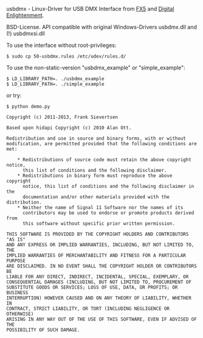 usbdmx - Linux-Driver for USB DMX Interface from [FX5](http://www.fx5.de/)
and [Digital Enlightenment](http://www.digital-englightenment.de).

BSD-License. API compatible with
original Windows-Drivers usbdmx.dll and (!) usbdmxsi.dll

To use the interface without root-privileges:
```
$ sudo cp 50-usbdmx.rules /etc/udev/rules.d/
```

To use the non-static-version "usbdmx_example" or "simple_example":
```
$ LD_LIBRARY_PATH=. ./usbdmx_example
$ LD_LIBRARY_PATH=. ./simple_example
```

or try:
```
$ python demo.py
```

```
Copyright (c) 2011-2013, Frank Sievertsen

Based upon hidapi Copyright (c) 2010 Alan Ott.

Redistribution and use in source and binary forms, with or without
modification, are permitted provided that the following conditions are met:

    * Redistributions of source code must retain the above copyright notice,
      this list of conditions and the following disclaimer.
    * Redistributions in binary form must reproduce the above copyright
      notice, this list of conditions and the following disclaimer in the
      documentation and/or other materials provided with the distribution.
    * Neither the name of Signal 11 Software nor the names of its
      contributors may be used to endorse or promote products derived from
      this software without specific prior written permission.

THIS SOFTWARE IS PROVIDED BY THE COPYRIGHT HOLDERS AND CONTRIBUTORS "AS IS"
AND ANY EXPRESS OR IMPLIED WARRANTIES, INCLUDING, BUT NOT LIMITED TO, THE
IMPLIED WARRANTIES OF MERCHANTABILITY AND FITNESS FOR A PARTICULAR PURPOSE
ARE DISCLAIMED. IN NO EVENT SHALL THE COPYRIGHT HOLDER OR CONTRIBUTORS BE
LIABLE FOR ANY DIRECT, INDIRECT, INCIDENTAL, SPECIAL, EXEMPLARY, OR
CONSEQUENTIAL DAMAGES (INCLUDING, BUT NOT LIMITED TO, PROCUREMENT OF
SUBSTITUTE GOODS OR SERVICES; LOSS OF USE, DATA, OR PROFITS; OR BUSINESS
INTERRUPTION) HOWEVER CAUSED AND ON ANY THEORY OF LIABILITY, WHETHER IN
CONTRACT, STRICT LIABILITY, OR TORT (INCLUDING NEGLIGENCE OR OTHERWISE)
ARISING IN ANY WAY OUT OF THE USE OF THIS SOFTWARE, EVEN IF ADVISED OF THE
POSSIBILITY OF SUCH DAMAGE.
```
